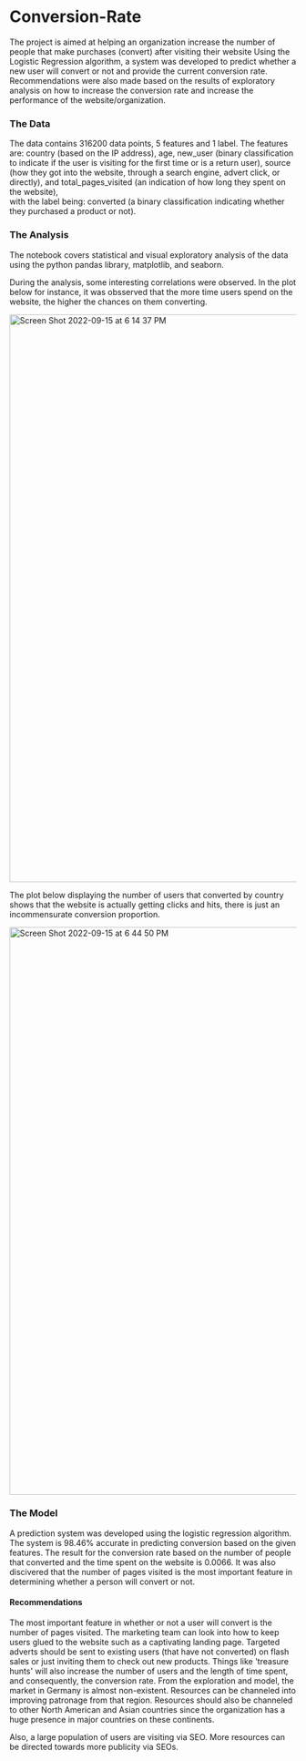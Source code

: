 # Conversion-Rate
The project is aimed at helping an organization increase the number of people that make purchases (convert) after visiting their website
Using the Logistic Regression algorithm, a system was developed to predict whether a new user will convert or not and provide the current conversion rate. 
Recommendations were also made based on the results of exploratory analysis on how to increase the conversion rate and increase the performance of the website/organization.

### The Data
The data contains 316200 data points, 5 features and 1 label. 
The features are: country (based on the IP address), age,	new_user (binary classification to indicate if the user is visiting for the first time or is a return user), 
source (how they got into the website, through a search engine, advert click, or directly), and total_pages_visited (an indication of how long they spent on the website),	
with the label being: converted (a binary classification indicating whether they purchased a product or not).

### The Analysis
The notebook covers statistical and visual exploratory analysis of the data using the python pandas library, matplotlib, and seaborn.

During the analysis, some interesting correlations were observed.
In the plot below for instance, it was obsserved that the more time users spend on the website, the higher the chances on them converting.

<img width="997" alt="Screen Shot 2022-09-15 at 6 14 37 PM" src="https://user-images.githubusercontent.com/77176412/190524571-cc759cb9-0fe4-4089-8ad4-27125f60d2d5.png">

The plot below displaying the number of users that converted by country shows that the website is actually getting clicks and hits, 
there is just an incommensurate conversion proportion.

<img width="997" alt="Screen Shot 2022-09-15 at 6 44 50 PM" src="https://user-images.githubusercontent.com/77176412/190527428-703f9292-9c21-4bc2-943d-b2562cf7c1af.png">

### The Model
A prediction system was developed using the logistic regression algorithm. The system is 98.46% accurate in predicting conversion based on the given features.
The result for the conversion rate based on the number of people that converted and the time spent on the website is 0.0066.
It was also discivered that the number of pages visited is the most important feature in determining whether a person will convert or not.

#### Recommendations 
The most important feature in whether or not a user will convert is the number of pages visited. 
The marketing team can look into how to keep users glued to the website such as a captivating landing page. 
Targeted adverts should be sent to existing users (that have not converted) on flash sales or just inviting them to check out new products. 
Things like 'treasure hunts' will also increase the number of users and the length of time spent, and consequently, the conversion rate. From the exploration and model, the market in Germany is almost non-existent. 
Resources can be channeled into improving patronage from that region. Resources should also be channeled to other North American and Asian countries since the organization has a huge presence in major countries on these continents.

Also, a large population of users are visiting via SEO. More resources can be directed towards more publicity via SEOs.
